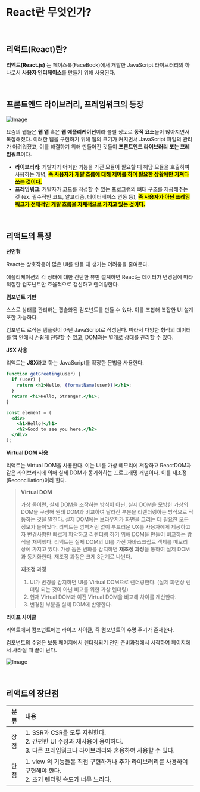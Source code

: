 # React란 무엇인가?

<br />

## 리액트(React)란?

**리액트(React.js)** 는 페이스북(FaceBook)에서 개발한 JavaScript 라이브러리의 하나로서 **사용자 인터페이스**를 만들기 위해 사용된다.

<br />

## 프론트엔드 라이브러리, 프레임워크의 등장

![Image](https://github.com/user-attachments/assets/c5cead8e-9441-4093-a81d-82ab3271bc47)

요즘의 웹들은 **웹 앱** 혹은 **웹 애플리케이션**이라 불릴 정도로 **동적 요소**들이 많아지면서 복잡해졌다. 이러한 웹을 구현하기 위해 웹의 크기가 커지면서 JavaScript 파일의 관리가 어려워졌고, 이를 해결하기 위해 만들어진 것들이 **프론트엔드 라이브러리** **또는 프레임워크**이다.

- **라이브러리**: 개발자가 어떠한 기능을 가진 모듈이 필요할 때 해당 모듈을 호출하여 사용하는 개념, <mark>**즉 사용자가 개발 흐름에 대해 제어를 하며 필요한 상황에만 가져다 쓰는 것이다.**</mark>
- **프레임워크**: 개발자가 코드를 작성할 수 있는 프로그램의 뼈대 구조를 제공해주는 것 (ex. 필수적인 코드, 알고리즘, 데이터베이스 연동 등), <mark>**즉 사용자가 아닌 프레임워크가 전체적인 개발 흐름을 자체적으로 가지고 있는 것이다.**</mark>

<br />

## 리액트의 특징

**선언형**

React는 상호작용이 많은 UI를 만들 때 생기는 어려움을 줄여준다.

애플리케이션의 각 상태에 대한 간단한 뷰만 설계하면 React는 데이터가 변경됨에 따라 적절한 컴포넌트만 효율적으로 갱신하고 렌더링한다.

**컴포넌트 기반**

스스로 상태를 관리하는 캡슐화된 컴포넌트를 만들 수 있다. 이를 조합해 복잡한 UI 설계 또한 가능하다.

컴포넌트 로직은 템플릿이 아닌 JavaScript로 작성된다. 따라서 다양한 형식의 데이터를 앱 안에서 손쉽게 전달할 수 있고, DOM과는 별개로 상태를 관리할 수 있다.

**JSX 사용**

리액트는 **JSX**라고 하는 JavaScript를 확장한 문법을 사용한다.

```jsx
function getGreeting(user) {
  if (user) {
    return <h1>Hello, {formatName(user)}!</h1>;
  }
  return <h1>Hello, Stranger.</h1>;
}
```

```jsx
const element = (
  <div>
    <h1>Hello!</h1>
    <h2>Good to see you here.</h2>
  </div>
);
```

**Virtual DOM 사용**

리액트는 Virtual DOM을 사용한다. 이는 UI를 가상 메모리에 저장하고 ReactDOM과 같은 라이브러리에 의해 실제 DOM과 동기화하는 프로그래밍 개념이다. 이를 재조정(Reconciliation)이라 한다.

> **Virtual DOM**
>
>가상 돔이란, 실제 DOM을 조작하는 방식이 아닌, 실제 DOM을 모방한 가상의 DOM을 구성해 원래 DOM과 비교하여 달라진 부분을 리렌더링하는 방식으로 작동하는 것을 말한다.
>실제 DOM에는 브라우저가 화면을 그리는 데 필요한 모든 정보가 들어있다. 리액트는 깜빡거림 없이 부드러운 UX를 사용자에게 제공하고자 변경사항만 빠르게 파악하고 리렌더링 하기 위해 DOM을 만들어 비교하는 방식을 채택했다.
>리액트는 실제 DOM의 UI를 가진 자바스크립트 객체를 메모리 상에 가지고 있다. 가상 돔은 변화를 감지하면 **재조정 과정**을 통하여 실제 DOM과 동기화한다. 재조정 과정은 크게 3단계로 나뉜다.
>
>**재조정 과정**
>
>1. UI가 변경을 감지하면 UI를 Virtual DOM으로 렌더링한다. (실제 화면상 렌더링 되는 것이 아닌 비교를 위한 가상 렌더링)
>2. 현재 Virtual DOM과 이전 Virtual DOM을 비교해 차이를 계산한다.
>3. 변경된 부분을 실제 DOM에 반영한다.
>

**라이프 사이클**

리액트에서 컴포넌트에는 라이프 사이클, 즉 컴포넌트의 수명 주기가 존재한다.

컴포넌트의 수명은 보통 페이지에서 렌더링되기 전인 준비과정에서 시작하여 페이지에서 사라질 때 끝이 난다.

![Image](https://github.com/user-attachments/assets/ba186783-7aaf-4133-bca0-293f92977f13)

<br />

## 리액트의 장단점

| 분류 | 내용                                                                                                                                      |
| :--: | :---------------------------------------------------------------------------------------------------------------------------------------- |
| 장점 | 1. SSR과 CSR을 모두 지원한다.<br />2. 간편한 UI 수정과 재사용이 용이하다.<br />3. 다른 프레임워크나 라이브러리와 혼용하여 사용할 수 있다. |
| 단점 | 1. view 외 기능들은 직접 구현하거나 추가 라이브러리를 사용하여 구현해야 한다.<br />2. 초기 렌더링 속도가 너무 느리다.                     |
